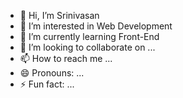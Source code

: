 - 👋 Hi, I’m Srinivasan
- 👀 I’m interested in Web Development
- 🌱 I’m currently learning Front-End
- 💞️ I’m looking to collaborate on ...
- 📫 How to reach me ...
- 😄 Pronouns: ...
- ⚡ Fun fact: ...
